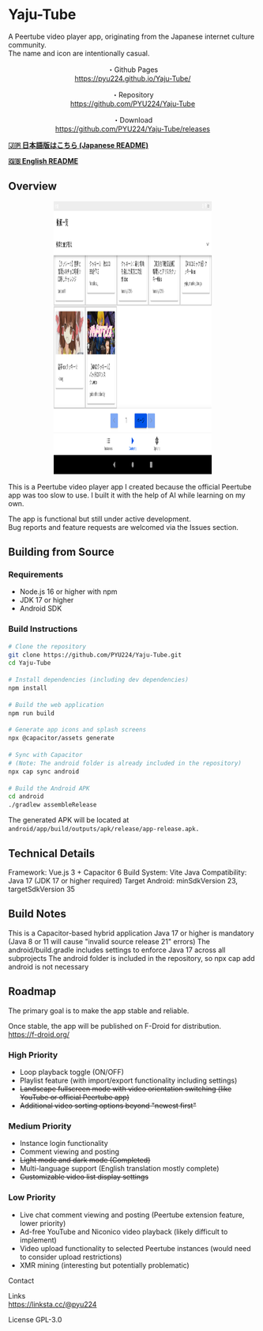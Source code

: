 # Yaju-Tube

A Peertube video player app, originating from the Japanese internet culture community.<br>
The name and icon are intentionally casual.

<div align="center">

<p>・Github Pages<br>
<a href="https://pyu224.github.io/Yaju-Tube/">https://pyu224.github.io/Yaju-Tube/</a></p>

<p>・Repository<br>
<a href="https://github.com/PYU224/Yaju-Tube">https://github.com/PYU224/Yaju-Tube</a></p>

<p>・Download<br>
<a href="https://github.com/PYU224/Yaju-Tube/releases">https://github.com/PYU224/Yaju-Tube/releases</a></p>

</div>

**[🇯🇵 日本語版はこちら (Japanese README)](README.ja.md)**

**[🇬🇧 English README](README.md)**

## Overview

<div align="center">

<p><img alt="peertube player app" src="./sample.png" width="320" height="552"></p>

</div>

<p>This is a Peertube video player app I created because the official Peertube app was too slow to use. I built it with the help of AI while learning on my own.</p>

<p>The app is functional but still under active development.<br>
Bug reports and feature requests are welcomed via the Issues section.</p>

## Building from Source

### Requirements
- Node.js 16 or higher with npm
- JDK 17 or higher
- Android SDK

### Build Instructions
```bash
# Clone the repository
git clone https://github.com/PYU224/Yaju-Tube.git
cd Yaju-Tube

# Install dependencies (including dev dependencies)
npm install

# Build the web application
npm run build

# Generate app icons and splash screens
npx @capacitor/assets generate

# Sync with Capacitor
# (Note: The android folder is already included in the repository)
npx cap sync android

# Build the Android APK
cd android
./gradlew assembleRelease
```

The generated APK will be located at ```android/app/build/outputs/apk/release/app-release.apk.```

## Technical Details

Framework: Vue.js 3 + Capacitor 6
Build System: Vite
Java Compatibility: Java 17 (JDK 17 or higher required)
Target Android: minSdkVersion 23, targetSdkVersion 35

## Build Notes

This is a Capacitor-based hybrid application
Java 17 or higher is mandatory (Java 8 or 11 will cause "invalid source release 21" errors)
The android/build.gradle includes settings to enforce Java 17 across all subprojects
The android folder is included in the repository, so npx cap add android is not necessary

## Roadmap
The primary goal is to make the app stable and reliable.<br>
<p>Once stable, the app will be published on F-Droid for distribution.<br>
<a href="https://f-droid.org/">https://f-droid.org/</a></p>

### High Priority

- Loop playback toggle (ON/OFF)
- Playlist feature (with import/export functionality including settings)
- ~~Landscape fullscreen mode with video orientation switching (like YouTube or official Peertube app)~~
- ~~Additional video sorting options beyond "newest first"~~

### Medium Priority

- Instance login functionality
- Comment viewing and posting
- ~~Light mode and dark mode (Completed)~~
- Multi-language support (English translation mostly complete)
- ~~Customizable video list display settings~~

### Low Priority

- Live chat comment viewing and posting (Peertube extension feature, lower priority)
- Ad-free YouTube and Niconico video playback (likely difficult to implement)
- Video upload functionality to selected Peertube instances (would need to consider upload restrictions)
- XMR mining (interesting but potentially problematic)

Contact

Links<br>
https://linksta.cc/@pyu224

License
GPL-3.0